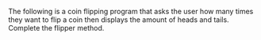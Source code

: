 The following is a coin flipping program that asks the user how many times they want to flip a coin then displays the amount of heads and tails. Complete the flipper method.
